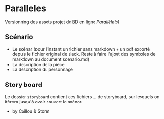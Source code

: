 # Paralleles
Versionning des assets projet de BD en ligne *Parallèle(s)*

## Scénario
* Le scénar (pour l'instant un fichier sans markdown + un pdf exporté depuis le fichier original de slack. Reste à faire l'ajout des symboles de markdown au document scenario.md)
* La description de la pièce
* La description du personnage

## Story board
Le dossier `storyboard` contient des fichiers ... de storyboard, sur lesquels on itèrera jusqu'à avoir couvert le scénar.


* by Caillou & Storm
